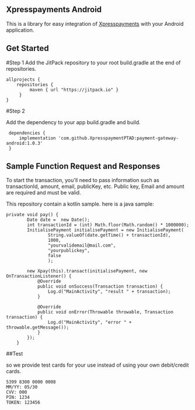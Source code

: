 ## Xpresspayments Android

This is a library for easy integration of [Xpresspayments](https://https://www.xpresspayments.com.com) with your Android application.

## Get Started

#Step 1
Add the JitPack repository to your root build.gradle at the end of repositories.

```
allprojects {
    repositories {
         maven { url "https://jitpack.io" }
     }
}
```

#Step 2

Add the dependency to your app build.gradle and build.

```
 dependencies {
     implementation 'com.github.XpresspaymentPTAD:payment-gateway-android:1.0.3'
 }

```

## Sample Function Request and Responses

To start the transaction, you'll need to pass information such as transactionId, amount, email, publicKey, etc. Public key, Email and amount are required and must be valid.

This repository contain a kotlin sample. here is a java sample:

```
private void pay() {
        Date date =  new Date();
        int transactionId = (int) Math.floor(Math.random() * 1000000);
        InitialisePayment initialisePayment = new InitialisePayment(
                String.valueOf(date.getTime() + transactionId),
                1000,
                "yourvalidemail@mail.com",
                "yourpublickey",
                false
                );

        new Xpay(this).transact(initialisePayment, new OnTransactionListener() {
            @Override
            public void onSuccess(Transaction transaction) {
                Log.d("MainActivity", "result " + transaction);
            }

            @Override
            public void onError(Throwable throwable, Transaction transaction) {
                Log.d("MainActivity", "error " + throwable.getMessage());
            }
        });
    }

```

##Test

so we provide test cards for your use instead of using your own debit/credit cards.

```
5399 8300 0000 0008
MM/YY: 05/30
CVV: 000
PIN: 1234
TOKEN: 123456
```
